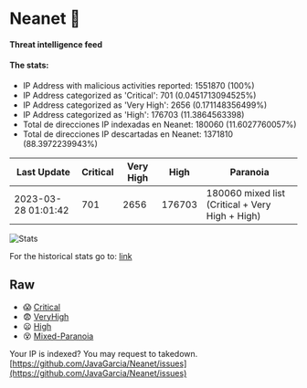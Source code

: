 # Neanet :hocho:
#### Threat intelligence feed
#### The stats:

- IP Address with malicious activities reported: 1551870 (100%)
- IP Address categorized as 'Critical':  701 (0.0451713094525%)
- IP Address categorized as 'Very High':  2656 (0.171148356499%)
- IP Address categorized as 'High':  176703 (11.3864563398)
- Total de direcciones IP indexadas en Neanet:  180060 (11.6027760057%)
- Total de direcciones IP descartadas en Neanet:  1371810 (88.3972239943%)

| Last Update | Critical | Very High | High | Paranoia |
| --- | --- | --- | --- | --- |
| 2023-03-28 01:01:42 | 701 | 2656 | 176703 | 180060 mixed list (Critical + Very High + High)|

![Stats](https://docs.google.com/spreadsheets/d/e/2PACX-1vSnaNMIXVabIpDJjufMlzH7poXnshF3mgd8Is1g9ytUEzVsP5my4Trn8f-xkoLLQ38xpL3HtmUexLo6/pubchart?oid=501124687&format=image)

For the historical stats go to: [link](/stats.csv)
## Raw
- :scream: [Critical](https://raw.githubusercontent.com/JavaGarcia/Neanet/master/blacklists/neanet_critical.txt)
- :fearful: [VeryHigh](https://raw.githubusercontent.com/JavaGarcia/Neanet/master/blacklists/neanet_veryHigh.txtt)
- :frowning: [High](https://raw.githubusercontent.com/JavaGarcia/Neanet/master/blacklists/neanet_high.txt)
- :dizzy_face: [Mixed-Paranoia](https://raw.githubusercontent.com/JavaGarcia/Neanet/master/blacklists/neanet_all.txt)


Your IP is indexed? You may request to takedown. [https://github.com/JavaGarcia/Neanet/issues](https://github.com/JavaGarcia/Neanet/issues)




























































































































































































































































































































































































































































































































































































































































































































































































































































































































































































































































































































































































































































































































































































































































































































































































































































































































































































































































































































































































































































































































































































































































































































































































































































































































































































































































































































































































































































































































































































































































































































































































































































































































































































































































































































































































































































































































































































































































































































































































































































































































































































































































































































































































































































































































































































































































































































































































































































































































































































































































































































































































































































































































































































































































































































































































































































































































































































































































































































































































































































































































































































































































































































































































































































































































































































































































































































































































































































































































































































































































































































































































































































































































































































































































































































































































































































































































































































































































































































































































































































































































































































































































































































































































































































































































































































































































































































































































































































































































































































































































































































































































































































































































































































































































































































































































































































































































































































































































































































































































































































































































































































































































































































































































